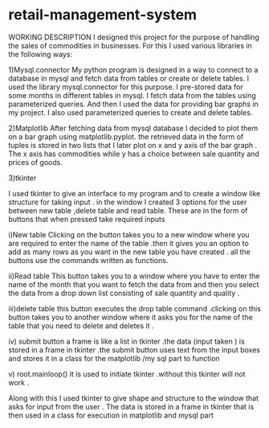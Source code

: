 # retail-management-system
WORKING DESCRIPTION
I designed this project for the purpose of handling the sales of commodities in businesses. For this I used various libraries in the following ways:

1)Mysql.connector
My python program is designed in a way to connect to a database in mysql and fetch data from tables or create or delete tables. I used the library mysql.connector
for this purpose. I pre-stored data for some months  in different tables in mysql. I fetch data from the tables using parameterized queries. And then I used the data for providing bar graphs in my project. I also used parameterized queries to create and delete tables.


2)Matplotlib 
After fetching data from mysql database I decided to plot them on a bar graph using matplotlib.pyplot. the retrieved data in the form of tuples is stored in two lists that I later plot on x and y axis of the bar graph . The x axis has commodities while y has a choice between sale quantity and prices of goods.

 

3)tkinter 

I used tkinter to give an interface to my program and to create a window like structure for taking input . in the window I created 3 options for the user between new table ,delete table and read table. These are in the form of buttons that when pressed take required inputs


i)New table
Clicking on the button takes you to a new window where you are required to enter the name of the table .then it gives you an option to add as many rows as you want in the new table you have created . all the buttons use the commands written as functions.

ii)Read table 
This button takes you to a window where you have to enter the name of the month that you want to fetch the data from and then you select the data from a drop down list consisting of sale quantity and quality .


iii)delete table 
this button executes the drop table command .clicking on this button takes you to another window where it asks you for the name of the table that you need to delete and deletes it .


iv) submit button 
 a frame is like a list in tkinter .the data (input taken ) is stored in a frame in tkinter .the submit button uses text from the input boxes and stores it in a class for the  matplotlib /my sql part to function



v) root.mainloop()
it is used to initiate tkinter .without this tkinter will not work .








Along with this I used tkinter to give shape and structure to the window that asks for input from the user .
The data is stored in a frame in tkinter that is then used in a class for execution in matplotlib and mysql part
